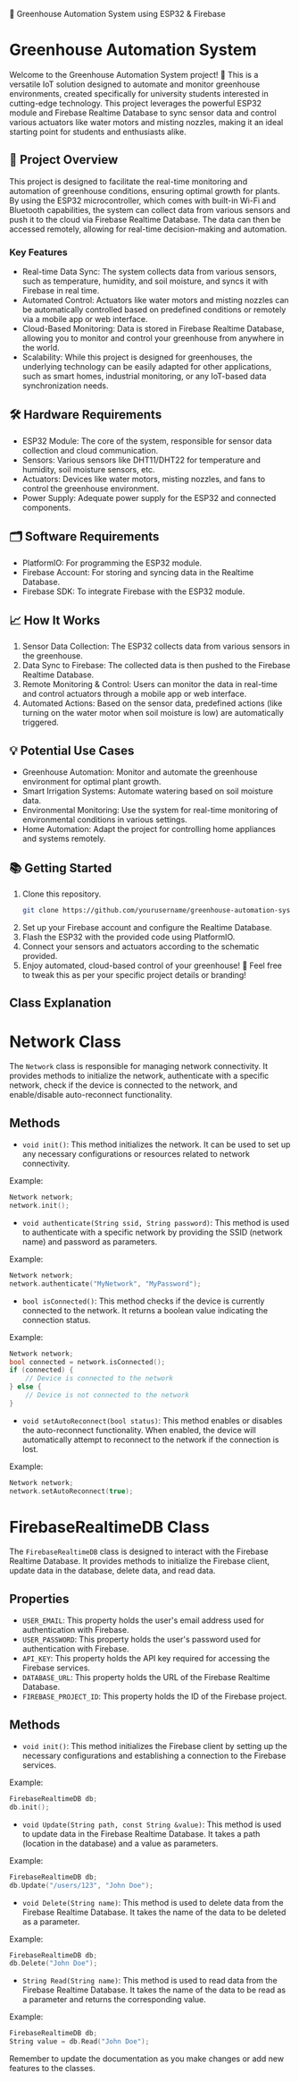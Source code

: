 🌱 Greenhouse Automation System using ESP32 & Firebase

# Greenhouse Automation System

Welcome to the Greenhouse Automation System project! 🌿 This is a versatile IoT solution designed to automate and monitor greenhouse environments, created specifically for university students interested in cutting-edge technology. This project leverages the powerful ESP32 module and Firebase Realtime Database to sync sensor data and control various actuators like water motors and misting nozzles, making it an ideal starting point for students and enthusiasts alike.

## 🚀 Project Overview

This project is designed to facilitate the real-time monitoring and automation of greenhouse conditions, ensuring optimal growth for plants. By using the ESP32 microcontroller, which comes with built-in Wi-Fi and Bluetooth capabilities, the system can collect data from various sensors and push it to the cloud via Firebase Realtime Database. The data can then be accessed remotely, allowing for real-time decision-making and automation.

### Key Features

- Real-time Data Sync: The system collects data from various sensors, such as temperature, humidity, and soil moisture, and syncs it with Firebase in real time.
- Automated Control: Actuators like water motors and misting nozzles can be automatically controlled based on predefined conditions or remotely via a mobile app or web interface.
- Cloud-Based Monitoring: Data is stored in Firebase Realtime Database, allowing you to monitor and control your greenhouse from anywhere in the world.
- Scalability: While this project is designed for greenhouses, the underlying technology can be easily adapted for other applications, such as smart homes, industrial monitoring, or any IoT-based data synchronization needs.

## 🛠️ Hardware Requirements

- ESP32 Module: The core of the system, responsible for sensor data collection and cloud communication.
- Sensors: Various sensors like DHT11/DHT22 for temperature and humidity, soil moisture sensors, etc.
- Actuators: Devices like water motors, misting nozzles, and fans to control the greenhouse environment.
- Power Supply: Adequate power supply for the ESP32 and connected components.

## 🗂️ Software Requirements

- PlatformIO: For programming the ESP32 module.
- Firebase Account: For storing and syncing data in the Realtime Database.
- Firebase SDK: To integrate Firebase with the ESP32 module.

## 📈 How It Works

1. Sensor Data Collection: The ESP32 collects data from various sensors in the greenhouse.
2. Data Sync to Firebase: The collected data is then pushed to the Firebase Realtime Database.
3. Remote Monitoring & Control: Users can monitor the data in real-time and control actuators through a mobile app or web interface.
4. Automated Actions: Based on the sensor data, predefined actions (like turning on the water motor when soil moisture is low) are automatically triggered.

## 💡 Potential Use Cases

- Greenhouse Automation: Monitor and automate the greenhouse environment for optimal plant growth.
- Smart Irrigation Systems: Automate watering based on soil moisture data.
- Environmental Monitoring: Use the system for real-time monitoring of environmental conditions in various settings.
- Home Automation: Adapt the project for controlling home appliances and systems remotely.

## 📚 Getting Started

1. Clone this repository.
   ```bash
   git clone https://github.com/yourusername/greenhouse-automation-system.git
   ```
2. Set up your Firebase account and configure the Realtime Database.
3. Flash the ESP32 with the provided code using PlatformIO.
4. Connect your sensors and actuators according to the schematic provided.
5. Enjoy automated, cloud-based control of your greenhouse! 🌿
   Feel free to tweak this as per your specific project details or branding!

## Class Explanation

# Network Class

The `Network` class is responsible for managing network connectivity. It provides methods to initialize the network, authenticate with a specific network, check if the device is connected to the network, and enable/disable auto-reconnect functionality.

## Methods

- `void init()`: This method initializes the network. It can be used to set up any necessary configurations or resources related to network connectivity.

Example:

```cpp
Network network;
network.init();
```

- `void authenticate(String ssid, String password)`: This method is used to authenticate with a specific network by providing the SSID (network name) and password as parameters.

Example:

```cpp
Network network;
network.authenticate("MyNetwork", "MyPassword");
```

- `bool isConnected()`: This method checks if the device is currently connected to the network. It returns a boolean value indicating the connection status.

Example:

```cpp
Network network;
bool connected = network.isConnected();
if (connected) {
    // Device is connected to the network
} else {
    // Device is not connected to the network
}
```

- `void setAutoReconnect(bool status)`: This method enables or disables the auto-reconnect functionality. When enabled, the device will automatically attempt to reconnect to the network if the connection is lost.

Example:

```cpp
Network network;
network.setAutoReconnect(true);
```

# FirebaseRealtimeDB Class

The `FirebaseRealtimeDB` class is designed to interact with the Firebase Realtime Database. It provides methods to initialize the Firebase client, update data in the database, delete data, and read data.

## Properties

- `USER_EMAIL`: This property holds the user's email address used for authentication with Firebase.
- `USER_PASSWORD`: This property holds the user's password used for authentication with Firebase.
- `API_KEY`: This property holds the API key required for accessing the Firebase services.
- `DATABASE_URL`: This property holds the URL of the Firebase Realtime Database.
- `FIREBASE_PROJECT_ID`: This property holds the ID of the Firebase project.

## Methods

- `void init()`: This method initializes the Firebase client by setting up the necessary configurations and establishing a connection to the Firebase services.

Example:

```cpp
FirebaseRealtimeDB db;
db.init();
```

- `void Update(String path, const String &value)`: This method is used to update data in the Firebase Realtime Database. It takes a path (location in the database) and a value as parameters.

Example:

```cpp
FirebaseRealtimeDB db;
db.Update("/users/123", "John Doe");
```

- `void Delete(String name)`: This method is used to delete data from the Firebase Realtime Database. It takes the name of the data to be deleted as a parameter.

Example:

```cpp
FirebaseRealtimeDB db;
db.Delete("John Doe");
```

- `String Read(String name)`: This method is used to read data from the Firebase Realtime Database. It takes the name of the data to be read as a parameter and returns the corresponding value.

Example:

```cpp
FirebaseRealtimeDB db;
String value = db.Read("John Doe");
```

Remember to update the documentation as you make changes or add new features to the classes.
